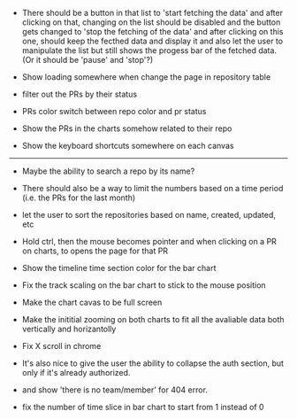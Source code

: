 - There should be a button in that list to 'start fetching the data' and after clicking on that, changing on the list should be disabled and the button gets changed to 'stop the fetching of the data' and after clicking on this one, should keep the fecthed data and display it and also let the user to manipulate the list but still shows the progess bar of the fetched data. (Or it should be 'pause' and 'stop'?)

- Show loading somewhere when change the page in repository table

- filter out the PRs by their status

- PRs color switch between repo color and pr status

- Show the PRs in the charts somehow related to their repo

- Show the keyboard shortcuts somewhere on each canvas

----------------

- Maybe the ability to search a repo by its name?

- There should also be a way to limit the numbers based on a time period (i.e. the PRs for the last month)

- let the user to sort the repositories based on name, created, updated, etc

- Hold ctrl, then the mouse becomes pointer and when clicking on a PR on charts, to opens the page for that PR

- Show the timeline time section color for the bar chart

- Fix the track scaling on the bar chart to stick to the mouse position

- Make the chart cavas to be full screen

- Make the inititial zooming on both charts to fit all the avaliable data both vertically and horizantolly

- Fix X scroll in chrome

- It's also nice to give the user the ability to collapse the auth section, but only if it's already authorized.

- and show 'there is no team/member' for 404 error.

- fix the number of time slice in bar chart to start from 1 instead of 0
